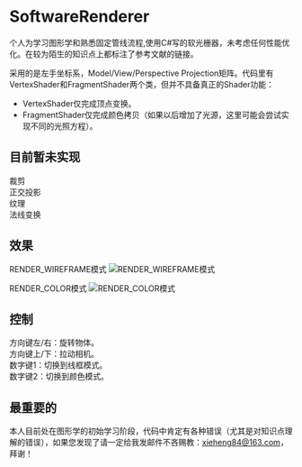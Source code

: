 # SoftwareRenderer
个人为学习图形学和熟悉固定管线流程,使用C#写的软光栅器，未考虑任何性能优化。在较为陌生的知识点上都标注了参考文献的链接。

采用的是左手坐标系，Model/View/Perspective Projection矩阵。代码里有VertexShader和FragmentShader两个类，但并不具备真正的Shader功能：
* VertexShader仅完成顶点变换。
* FragmentShader仅完成颜色拷贝（如果以后增加了光源，这里可能会尝试实现不同的光照方程）。

## 目前暂未实现
裁剪<br>
正交投影<br>
纹理<br>
法线变换<br>

## 效果
RENDER_WIREFRAME模式
![RENDER_WIREFRAME模式](https://github.com/xieheng/SoftwareRenderer/blob/master/image_render_wireframe.png)

RENDER_COLOR模式
![RENDER_COLOR模式](https://github.com/xieheng/SoftwareRenderer/blob/master/image_render_color.png)

## 控制
方向键左/右：旋转物体。<br>
方向键上/下：拉动相机。<br>
数字键1：切换到线框模式。<br>
数字键2：切换到颜色模式。<br>

## 最重要的
本人目前处在图形学的初始学习阶段，代码中肯定有各种错误（尤其是对知识点理解的错误），如果您发现了请一定给我发邮件不吝赐教：xieheng84@163.com，拜谢！

